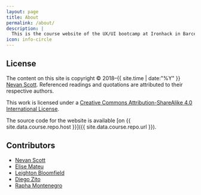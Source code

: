 ```yaml
---
layout: page
title: About
permalink: /about/
description: |
  This is the course website of the UX/UI bootcamp at Ironhack in Barcelona, April–May 2019. [Nevan Scott](http://nevanscott.com/) teaches this 9-week bootcamp at [Ironhack Barcelona](http://www.ironhack.com/en/locations/barcelona).
icon: info-circle
---
```


License
-------

The content on this site is copyright © 2018–{{ site.time | date:"%Y" }} [Nevan Scott](http://nevanscott.com/). Referenced readings and quotations are attributed to their respective authors.

This work is licensed under a <a rel="license" href="http://creativecommons.org/licenses/by-sa/4.0/">Creative Commons Attribution-ShareAlike 4.0 International License</a>.

The source code for the website is available [on {{ site.data.course.repo.host }}]({{ site.data.course.repo.url }}).


Contributors
------------

- [Nevan Scott](http://nevanscott.com/)
- [Elise Mateu](https://github.com/elise2106)
- [Leighton Bloomfield](https://github.com/lrbloomfield)
- [Diego Zito](https://github.com/dzc1)
- [Rapha Montenegro](https://github.com/raphamontenegro)
